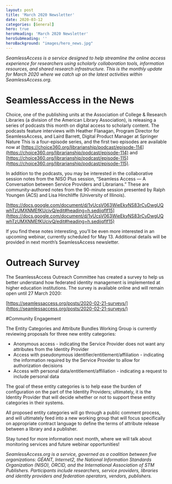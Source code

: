 ```yaml
---
layout: post
title: 'March 2020 Newsletter'
date: 2020-03-12
categories: [General]
hero: true
heroHeading: 'March 2020 Newsletter'
heroSubHeading: ''
heroBackground: "images/hero_news.jpg"
---
```


_SeamlessAccess is a service designed to help streamline the online access experience for researchers using scholarly collaboration tools, information resources, and shared research infrastructure. This is the monthly update for March 2020 where we catch up on the latest activities within SeamlessAccess.org._

# SeamlessAccess in the News

Choice, one of the publishing units at the Association of College & Research Libraries (a division of the American Library Association), is releasing a series of podcasts this month on digital access to scholarly content. The podcasts feature interviews with Heather Flanagan, Program Director for SeamlessAccess, and Laird Barrett, Digital Product Manager at Springer Nature This is a four-episode series, and the first two episodes are available now at [https://choice360.org/librarianship/podcast/episode-114](https://choice360.org/librarianship/podcast/episode-114) and [https://choice360.org/librarianship/podcast/episode-115](https://choice360.org/librarianship/podcast/episode-115). 

In addition to the podcasts, you may be interested in the collaborative session notes from the NISO Plus session, “Seamless Access — A Conversation between Service Providers and Librarians.” These are community-authored notes from the 90-minute session presented by Ralph Youngen (ACS) and Lisa Hinchliffe (University of Illinois). 

[https://docs.google.com/document/d/1yUcsV063WieEkyNS83rCyDwgUQwhTzUMXNMEfKUcivQ/edit#heading=h.sedijqflf15](https://docs.google.com/document/d/1yUcsV063WieEkyNS83rCyDwgUQwhTzUMXNMEfKUcivQ/edit#heading=h.sedijqflf15) 

If you find these notes interesting, you’ll be even more interested in an upcoming webinar, currently scheduled for May 13. Additional details will be provided in next month’s SeamlessAccess newsletter.

# Outreach Survey

The SeamlessAccess Outreach Committee has created a survey to help us better understand how federated identity management is implemented at higher education institutions. The survey is available online and will remain open until 27 March 2020:

[https://seamlessaccess.org/posts/2020-02-21-surveys/](https://seamlessaccess.org/posts/2020-02-21-surveys/) 

#Community Engagement

The Entity Categories and Attribute Bundles Working Group is currently reviewing proposals for three new entity categories:

- Anonymous access - indicating the Service Provider does not want any attributes from the Identity Provider
-  Access with pseudonymous identifier/entitlement/affiliation - indicating the information required by the Service Provider to allow for authorization decisions
- Access with personal data/entitlement/affiliation - indicating a request to include personal data

The goal of these entity categories is to help ease the burden of configuration on the part of the Identity Providers; ultimately, it is the Identity Provider that will decide whether or not to support these entity categories in their systems. 

All proposed entity categories will go through a public comment process, and will ultimately feed into a new working group that will focus specifically on appropriate contract language to define the terms of attribute release between a library and a publisher.

Stay tuned for more information next month, where we will talk about monitoring services and future webinar opportunities!

_SeamlessAccess.org is a service, governed as a coalition between five organizations: GÉANT, Internet2, the National Information Standards Organization (NISO), ORCID, and the International Association of STM Publishers. Participants include researchers, service providers, libraries and identity providers and federation operators, vendors, publishers._